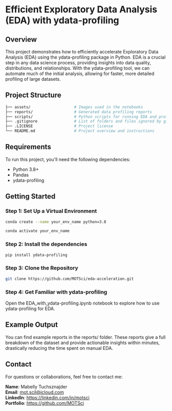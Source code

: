 # Efficient Exploratory Data Analysis (EDA) with ydata-profiling

## Overview

This project demonstrates how to efficiently accelerate Exploratory Data Analysis (EDA) using the ydata-profiling package in Python. EDA is a crucial step in any data science process, providing insights into data quality, distributions, and relationships. With the ydata-profiling tool, we can automate much of the initial analysis, allowing for faster, more detailed profiling of large datasets.

## Project Structure

```bash
├── assets/                   # Images used in the notebooks
├── reports/                  # Generated data profiling reports
├── scripts/                  # Python scripts for running EDA and profiling tasks
├── .gitignore                # List of folders and files ignored by gitignore
├── .LICENSE                  # Project license
└── README.md                 # Project overview and instructions
```

## Requirements

To run this project, you'll need the following dependencies:

- Python 3.8+
- Pandas
- ydata-profiling

## Getting Started

### Step 1: Set Up a Virtual Environment

```bash
conda create --name your_env_name python=3.8

conda activate your_env_name
```

### Step 2: Install the dependencies

```bash
pip install ydata-profiling
```

### Step 3: Clone the Repository

```bash
git clone https://github.com/MOTSci/eda-acceleration.git
```

### Step 4: Get Familiar with ydata-profiling

Open the EDA_with_ydata-profiling.ipynb notebook to explore how to use ydata-profiling for EDA.

## Example Output

You can find example reports in the reports/ folder. These reports give a full breakdown of the dataset and provide actionable insights within minutes, drastically reducing the time spent on manual EDA.

## Contact

For questions or collaborations, feel free to contact me:

**Name**: Mabelly Tuchsznajder  
**Email**: <mot.scil@icloud.com>  
**LinkedIn**: <https://linkedin.com/in/motsci>  
**Portfolio**: <https://github.com/MOTSci>  

